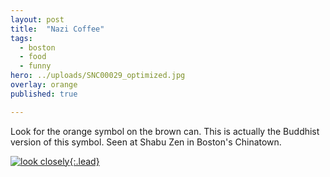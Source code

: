 ```yaml
---
layout: post
title:  "Nazi Coffee"
tags:
  - boston
  - food
  - funny
hero: ../uploads/SNC00029_optimized.jpg
overlay: orange
published: true

---
```


Look for the orange symbol on the brown can. This is actually the Buddhist version of this symbol. Seen at Shabu Zen in Boston's Chinatown.

[![look closely](../uploads/SNC00029_optimized.jpg){:.lead}](../uploads/SNC00029.jpg)